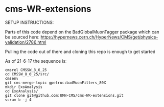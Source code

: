 # cms-WR-extensions

SETUP INSTRUCTIONS:

Parts of this code depend on the BadGlobalMuonTagger package which can be sourced here:
https://hypernews.cern.ch/HyperNews/CMS/get/physics-validation/2786.html

Pulling the code out of there and cloning this repo is enough to get started

As of 21-6-17 the sequence is:
```
cmsrel CMSSW_8_0_25
cd CMSSW_8_0_25/src/
cmsenv
git cms-merge-topic gpetruc:badMuonFilters_80X
mkdir ExoAnalysis
cd ExoAnalysis/
git clone git@github.com:UMN-CMS/cms-WR-extensions.git
scram b -j 4
```
